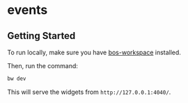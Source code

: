 # events

## Getting Started

To run locally, make sure you have [bos-workspace](https://github.com/nearbuilders/bos-workspace) installed.

Then, run the command:

```bash
bw dev
```

This will serve the widgets from `http://127.0.0.1:4040/`.

